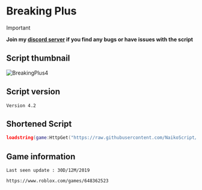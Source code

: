 # Breaking Plus
> [!IMPORTANT]
> **Join my [discord server](https://discord.gg/vAWJMYJYcR) if you find any bugs or have issues with the script**
## Script thumbnail
![BreakingPlus4](https://github.com/NaikoScript/Breaking-Plus/assets/107273752/68352ab9-d209-460d-b394-ec873341403d)
## Script version
`Version 4.2`
## Shortened Script
```lua
loadstring(game:HttpGet("https://raw.githubusercontent.com/NaikoScript/Breaking-Plus/main/Script"))()
```
## Game information
`Last seen update : 30D/12M/2019`
```
https://www.roblox.com/games/648362523
```
